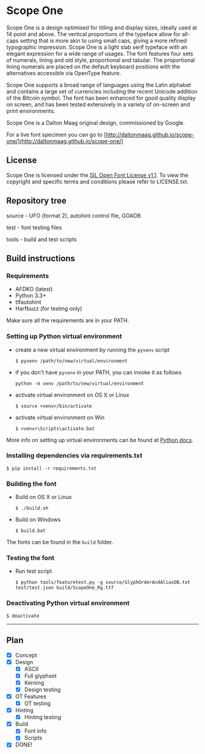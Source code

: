 # Scope One

Scope One is a design optimised for titling and display sizes, ideally used at 14 point and above. The vertical proportions of the typeface allow for all-caps setting that is more akin to using small caps, giving a more refined typographic impression. Scope One is a light slab serif typeface with an elegant expression for a wide range of usages. The font features four sets of numerals, lining and old style, proportional and tabular. The proportional lining numerals are placed on the default keyboard positions with the alternatives accessible via OpenType feature.

Scope One supports a broad range of languages using the Latin alphabet and contains a large set of currencies including the recent Unicode addition of the Bitcoin symbol. The font has been enhanced for good quality display on screen, and has been tested extensively in a variety of on-screen and print environments.

Scope One is a Dalton Maag original design, commissioned by Google.

For a live font specimen you can go to [http://daltonmaag.github.io/scope-one/](http://daltonmaag.github.io/scope-one/)

## License

Scope One is licensed under the [SIL Open Font License v1.1](http://scripts.sil.org/OFL).
To view the copyright and specific terms and conditions please refer to LICENSE.txt.

## Repository tree

source - UFO (format 2), autohint control file, GOADB

test - font testing files

tools - build and test scripts

## Build instructions

### Requirements

- AFDKO (latest)
- Python 3.3+
- ttfautohint
- Harfbuzz (for testing only)

Make sure all the requirements are in your PATH.

### Setting up Python virtual environment

- create a new virtual environment by running the `pyvenv` script

  `$ pyvenv /path/to/new/virtual/environment`

- if you don't have `pyvenv` in your PATH, you can invoke it as follows

  `python -m venv /path/to/new/virtual/environment`

- activate virtual environment on OS X or Linux

  `$ source <venv>/bin/activate`

- activate virtual environment on Win

  `$ <venv>\Scripts\activate.bat`

More info on setting up virtual environments can be found at [Python docs](https://docs.python.org/3/library/venv.html).

### Installing dependencies via requirements.txt

`$ pip install -r requirements.txt`

### Building the font

- Build on OS X or Linux

  `$ ./build.sh`

- Build on Windows

  `$ build.bat`

The fonts can be found in the `build` folder.

### Testing the font

- Run test script

  `$ python tools/featuretest.py -g source/GlyphOrderAndAliasDB.txt test/test.json build/ScopeOne_Rg.ttf`

### Deactivating Python virtual environment

`$ deactivate`

* * *

## Plan

- [x] Concept
- [x] Design
  - [x] ASCII
  - [x] Full glyphset
  - [x] Kerning
  - [x] Design testing
- [x] OT Features
  - [x] OT testing
- [x] Hinting
  - [x] Hinting testing
- [x] Build
  - [x] Font info
  - [x] Scripts
- [x] DONE!
